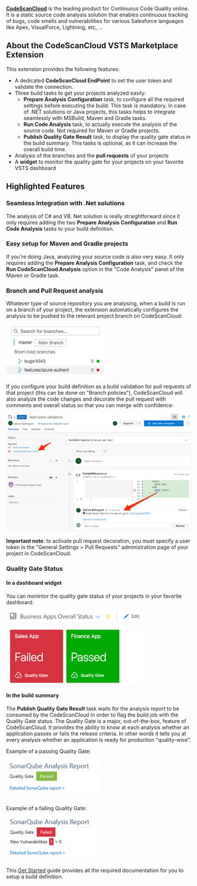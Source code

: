 **[CodeScanCloud][sc]** is the leading product for Continuous Code Quality online. It is a static source code analysis solution that enables continuous tracking of bugs, code smells and vulnerabilities for various Salesforce languages like Apex, VisualForce, Lightning, etc, ...

## About the CodeScanCloud VSTS Marketplace Extension
This extension provides the following features:
* A dedicated **CodeScanCloud EndPoint** to set the user token and validate the connection.
* Three build tasks to get your projects analyzed easily:
  * **Prepare Analysis Configuration** task, to configure all the required settings before executing the build. This task is mandatory. In case of .NET solutions or Java projects, this tasks helps to integrate seamlessly with MSBuild, Maven and Gradle tasks.
  * **Run Code Analysis** task, to actually execute the analysis of the source code. Not required for Maven or Gradle projects.
  * **Publish Quality Gate Result** task, to display the quality gate status in the build summary. This tasks is optional, as it can increase the overall build time.
* Analysis of the branches and the **pull requests** of your projects
* A **widget** to monitor the quality gate for your projects on your favorite VSTS dashboard

## Highlighted Features
### Seamless Integration with .Net solutions
The analysis of C# and VB. Net solution is really straightforward since it only requires adding the two **Prepare Analysis Configuration** and **Run Code Analysis** tasks to your build definition.

### Easy setup for Maven and Gradle projects
If you're doing Java, analyzing your source code is also very easy. It only requires adding the **Prepare Analysis Configuration** task, and check the **Run CodeScanCloud Analysis** option in the "Code Analysis" panel of the Maven or Gradle task.

### Branch and Pull Request analysis
Whatever type of source repository you are analysing, when a build is run on a branch of your project, the extension 
automatically configures the analysis to be pushed to the relevant project branch on CodeScanCloud:

![Branches](img/branches.png)

If you configure your build definition as a build validation for pull requests of that project (this can be done on "Branch policies"), CodeScanCloud will also
analyze the code changes and decorate the pull request with comments and overall status so that you can merge with confidence:

![PR-Decoration](img/pull-request-decoration.png)

**Important note**: to activate pull request decoration, you must specify a user token in the 
"General Settings > Pull Requests" administration page of your project in CodeScanCloud.

### Quality Gate Status

#### In a dashboard widget
You can monintor the quality gate status of your projects in your favorite dashboard:

![Quality Gate Widget](img/widget.png)

#### In the build summary
The **Publish Quality Gate Result** task waits for the analysis report to be consumed by the CodeScanCloud in order to flag the build job with the Quality Gate status. The Quality Gate is a major, out-of-the-box, feature of CodeScanCloud. It provides the ability to know at each analysis whether an application passes or fails the release criteria. In other words it tells you at every analysis whether an application is ready for production "quality-wise".

Example of a passing Quality Gate:

![Passed Qualiy Gate](img/sq-analysis-report-passed.png)

Example of a failing Quality Gate:

![Failed Qualiy Gate](img/sq-analysis-report-failed.png)



This [Get Started][getstarted] guide provides all the required documentation for you to setup a build definition.

   [sc]: <https://app.codescan.io>
   [getstarted]: <http://www.code-scan.com/cloud/install-configure-scanner-tfs-ts>
